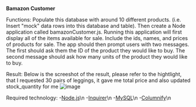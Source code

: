 **Bamazon Customer**

Functions: 
Populate this database with around 10 different products. (i.e. Insert "mock" data rows into this database and table).
Then create a Node application called bamazonCustomer.js. Running this application will first display all of the items available for sale. Include the ids, names, and prices of products for sale.
The app should then prompt users with two messages.
The first should ask them the ID of the product they would like to buy.
The second message should ask how many units of the product they would like to buy.

Result:
Below is the screeshot of the result, please refer to the hightlight, that I requested 30 pairs of leggings, it gave me total price and also updated stock_quantity for me 
![image](https://user-images.githubusercontent.com/36526894/43847895-bb1f876e-9aff-11e8-8311-6163595f5917.png)


Required technology: 
-<a href="https://nodejs.org/api/modules.html">Node.js</a>\n
-<a href="https://www.npmjs.com/package/inquirer">Inquirer</a>\n
-<a href="https://www.npmjs.com/package/mysql">MySQL</a>\n
-<a href="https://www.npmjs.com/search?q=Columnify">Columnify</a>\n






